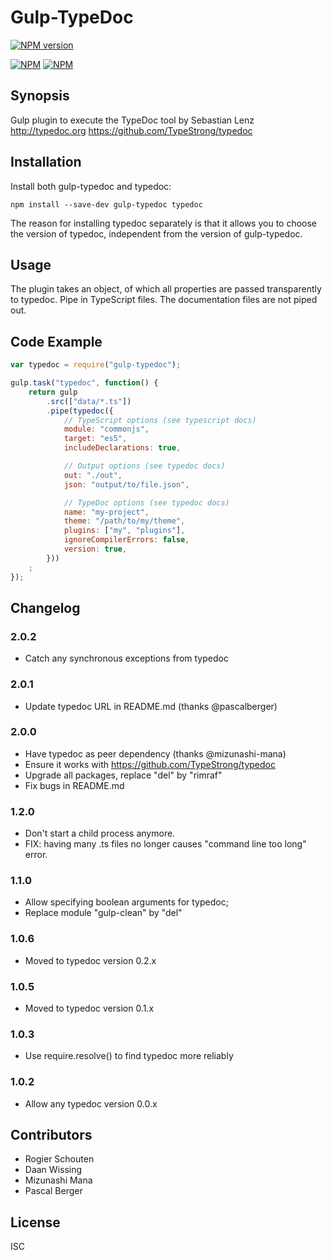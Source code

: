 # Gulp-TypeDoc

[![NPM version](https://badge.fury.io/js/gulp-typedoc.svg)](http://badge.fury.io/js/gulp-typedoc)

[![NPM](https://nodei.co/npm/gulp-typedoc.png?downloads=true&downloadRank=true&stars=true)](https://nodei.co/npm/gulp-typedoc/)
[![NPM](https://nodei.co/npm-dl/gulp-typedoc.png?months=9&height=3)](https://nodei.co/npm/gulp-typedoc/)

## Synopsis


Gulp plugin to execute the TypeDoc tool by Sebastian Lenz
http://typedoc.org
https://github.com/TypeStrong/typedoc

## Installation

Install both gulp-typedoc and typedoc:

```
npm install --save-dev gulp-typedoc typedoc
```

The reason for installing typedoc separately is that it allows you to choose the version of typedoc, independent from the version of gulp-typedoc.

## Usage

The plugin takes an object, of which all properties are passed transparently to typedoc. Pipe in TypeScript files. The documentation files are not piped out.

## Code Example

```javascript
var typedoc = require("gulp-typedoc");

gulp.task("typedoc", function() {
	return gulp
		.src(["data/*.ts"])
		.pipe(typedoc({
			// TypeScript options (see typescript docs)
			module: "commonjs",
			target: "es5",
			includeDeclarations: true,

			// Output options (see typedoc docs)
			out: "./out",
			json: "output/to/file.json",

			// TypeDoc options (see typedoc docs)
			name: "my-project",
			theme: "/path/to/my/theme",
			plugins: ["my", "plugins"],
			ignoreCompilerErrors: false,
			version: true,
		}))
	;
});
```

## Changelog

### 2.0.2

* Catch any synchronous exceptions from typedoc

### 2.0.1

* Update typedoc URL in README.md (thanks @pascalberger)

### 2.0.0

* Have typedoc as peer dependency (thanks @mizunashi-mana)
* Ensure it works with https://github.com/TypeStrong/typedoc
* Upgrade all packages, replace "del" by "rimraf"
* Fix bugs in README.md

### 1.2.0

* Don't start a child process anymore.
* FIX: having many .ts files no longer causes "command line too long" error.

### 1.1.0

* Allow specifying boolean arguments for typedoc;
* Replace module "gulp-clean" by "del"

### 1.0.6

* Moved to typedoc version 0.2.x

### 1.0.5

* Moved to typedoc version 0.1.x

### 1.0.3

* Use require.resolve() to find typedoc more reliably

### 1.0.2

* Allow any typedoc version 0.0.x

## Contributors

* Rogier Schouten
* Daan Wissing
* Mizunashi Mana
* Pascal Berger

## License

ISC
